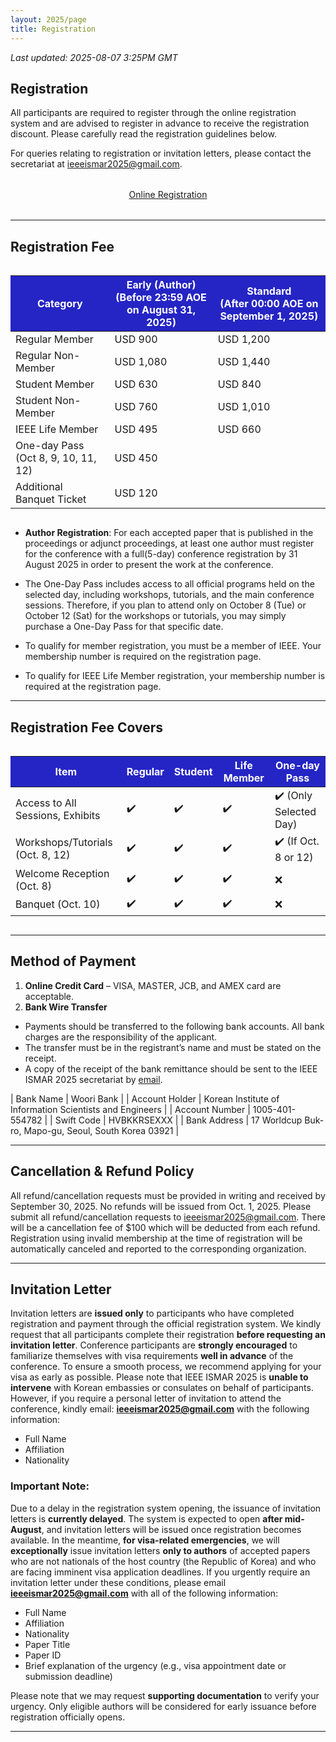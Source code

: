 ```yaml
---
layout: 2025/page
title: Registration
---
```

*Last updated: 2025-08-07 3:25PM GMT*

## Registration

All participants are required to register through the online registration system and are advised to register in advance to receive the registration discount. Please carefully read the registration guidelines below.

For queries relating to registration or invitation letters, please contact the secretariat at [ieeeismar2025@gmail.com](mailto:ieeeismar2025@gmail.com).

<div style="text-align: center; margin: 2rem 0;">
  <a href="#" class="registration-button">Online Registration</a>
</div>

---

## Registration Fee

 <div style="overflow-x: auto;">
  <table class="reg-table">
      <tr style="background-color:rgb(37, 37, 197); color: white;">
        <th>Category</th>
        <th>Early (Author)<br>(Before 23:59 AOE on August 31, 2025)</th>
        <th>Standard<br>(After 00:00 AOE on September 1, 2025)</th>
      </tr>
    <tbody>
      <tr>
        <td>Regular Member</td>
        <td>USD 900</td>
        <td>USD 1,200</td>
      </tr>
      <tr>
        <td>Regular Non-Member</td>
        <td>USD 1,080</td>
        <td>USD 1,440</td>
      </tr>
      <tr>
        <td>Student Member</td>
        <td>USD 630</td>
        <td>USD 840</td>
      </tr>
      <tr>
        <td>Student Non-Member</td>
        <td>USD 760</td>
        <td>USD 1,010</td>
      </tr>
      <tr>
        <td>IEEE Life Member</td>
        <td>USD 495</td>
        <td>USD 660</td>
      </tr>
      <tr>
        <td>One-day Pass (Oct 8, 9, 10, 11, 12)</td>
        <td colspan="2">USD 450</td>
      </tr>
      <tr>
        <td>Additional Banquet Ticket</td>
        <td colspan="2">USD 120</td>
      </tr>
    </tbody>
  </table>
</div>



- **Author Registration**: For each accepted paper that is published in the proceedings or adjunct proceedings, at least one author must register for the conference with a full(5-day) conference registration by 31 August 2025 in order to present the work at the conference.

- The One-Day Pass includes access to all official programs held on the selected day, including workshops, tutorials, and the main conference sessions. Therefore, if you plan to attend only on October 8 (Tue) or October 12 (Sat) for the workshops or tutorials, you may simply purchase a One-Day Pass for that specific date.

- To qualify for member registration, you must be a member of IEEE. Your membership number is required on the registration page.

- To qualify for IEEE Life Member registration, your membership number is required at the registration page.

---

## Registration Fee Covers

 <div style="overflow-x: auto;">
  <table class="reg-table">
      <tr style="background-color:rgb(37, 37, 197); color: white;">
        <th>Item</th>
        <th>Regular</th>
        <th>Student</th>
        <th>Life Member</th>
        <th>One-day Pass</th>
      </tr>
    <tbody>
      <tr>
        <td>Access to All Sessions, Exhibits</td>
        <td>✔️</td>
        <td>✔️</td>
        <td>✔️</td>
        <td>✔️ (Only Selected Day)</td>
      </tr>
      <tr>
        <td>Workshops/Tutorials (Oct. 8, 12)</td>
        <td>✔️</td>
        <td>✔️</td>
        <td>✔️</td>
        <td>✔️ (If Oct. 8 or 12)</td>
      </tr>
      <tr>
        <td>Welcome Reception (Oct. 8)</td>
        <td>✔️</td>
        <td>✔️</td>
        <td>✔️</td>
        <td>❌</td>
      </tr>
      <tr>
        <td>Banquet (Oct. 10)</td>
        <td>✔️</td>
        <td>✔️</td>
        <td>✔️</td>
        <td>❌</td>
      </tr>
    </tbody>
  </table>
</div>


---

## Method of Payment

1. **Online Credit Card** – VISA, MASTER, JCB, and AMEX card are acceptable. 
2. **Bank Wire Transfer** 
- Payments should be transferred to the following bank accounts. All bank charges are the responsibility of the applicant.
- The transfer must be in the registrant’s name and must be stated on the receipt.
- A copy of the receipt of the bank remittance should be sent to the IEEE ISMAR 2025 secretariat by [email](mailto:ieeeismar2025@gmail.com).


| Bank Name | Woori Bank |
| Account Holder | Korean Institute of Information Scientists and Engineers |
| Account Number | 1005-401-554782 |
| Swift Code | HVBKKRSEXXX |
| Bank Address | 17 Worldcup Buk-ro, Mapo-gu, Seoul, South Korea 03921 |

---

## Cancellation & Refund Policy

All refund/cancellation requests must be provided in writing and received by September 30, 2025. No refunds will be issued from Oct. 1, 2025. Please submit all refund/cancellation requests to [ieeeismar2025@gmail.com](mailto:ieeeismar2025@gmail.com). There will be a cancellation fee of $100 which will be deducted from each refund. Registration using invalid membership at the time of registration will be automatically canceled and reported to the corresponding organization.

---

## Invitation Letter

Invitation letters are **issued only** to participants who have completed registration and payment through the official registration system. We kindly request that all participants complete their registration **before requesting an invitation letter**. 
Conference participants are **strongly encouraged** to familiarize themselves with visa requirements **well in advance** of the conference. To ensure a smooth process, we recommend applying for your visa as early as possible. Please note that IEEE ISMAR 2025 is **unable to intervene** with Korean embassies or consulates on behalf of participants. However, if you require a personal letter of invitation to attend the conference, kindly email: [**ieeeismar2025@gmail.com**](mailto:ieeeismar2025@gmail.com) with the following information:

- Full Name  
- Affiliation  
- Nationality

### Important Note:

Due to a delay in the registration system opening, the issuance of invitation letters is **currently delayed**. The system is expected to open **after mid-August**, and invitation letters will be issued once registration becomes available. In the meantime, **for visa-related emergencies**, we will **exceptionally** issue invitation letters **only to authors** of accepted papers who are not nationals of the host country (the Republic of Korea) and who are facing imminent visa application deadlines. If you urgently require an invitation letter under these conditions, please email [**ieeeismar2025@gmail.com**](mailto:ieeeismar2025@gmail.com) with all of the following information:

 - Full Name
 - Affiliation
 - Nationality
 - Paper Title
 - Paper ID
 - Brief explanation of the urgency (e.g., visa appointment date or submission deadline)

Please note that we may request **supporting documentation** to verify your urgency. Only eligible authors will be considered for early issuance before registration officially opens.

---


